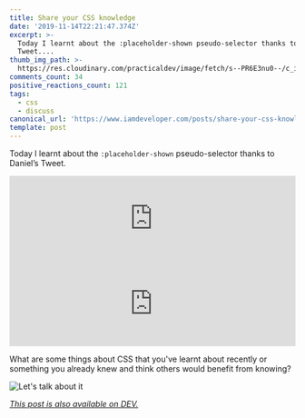 ```yaml
---
title: Share your CSS knowledge
date: '2019-11-14T22:21:47.374Z'
excerpt: >-
  Today I learnt about the :placeholder-shown pseudo-selector thanks to Daniel’s
  Tweet....
thumb_img_path: >-
  https://res.cloudinary.com/practicaldev/image/fetch/s--PR6E3nu0--/c_imagga_scale,f_auto,fl_progressive,h_420,q_auto,w_1000/https://res.cloudinary.com/practicaldev/image/fetch/s--qcwGtJd7--/c_imagga_scale%2Cf_auto%2Cfl_progressive%2Ch_420%2Cq_auto%2Cw_1000/https://thepracticaldev.s3.amazonaws.com/i/pztd7cvaak344h9i8yw1.png
comments_count: 34
positive_reactions_count: 121
tags:
  - css
  - discuss
canonical_url: 'https://www.iamdeveloper.com/posts/share-your-css-knowledge-35pj/'
template: post
---
```

Today I learnt about the 
`:placeholder-shown`
 pseudo-selector thanks to Daniel’s Tweet.


<iframe class="liquidTag" src="https://dev.to/embed/twitter?args=1195101813793538048" style="border: 0; width: 100%;"></iframe>



<iframe class="liquidTag" src="https://dev.to/embed/codepen?args=https%3A%2F%2Fcodepen.io%2Fnickytonline%2Fpen%2FzYYmVKz" style="border: 0; width: 100%;"></iframe>


What are some things about CSS that you've learnt about recently or something you already knew and think others would benefit from knowing?

![Let's talk about it](https://media.giphy.com/media/WqLmcthJ7AgQKwYJbb/giphy.gif)

*[This post is also available on DEV.](https://dev.to/nickytonline/share-your-css-knowledge-35pj)*


<script>
const parent = document.getElementsByTagName('head')[0];
const script = document.createElement('script');
script.type = 'text/javascript';
script.src = 'https://cdnjs.cloudflare.com/ajax/libs/iframe-resizer/4.1.1/iframeResizer.min.js';
script.charset = 'utf-8';
script.onload = function() {
    window.iFrameResize({}, '.liquidTag');
};
parent.appendChild(script);
</script>    
